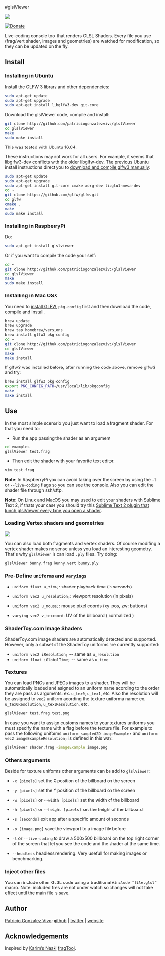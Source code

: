 #glslViewer

![](http://patriciogonzalezvivo.com/images/glslViewer.gif)

[![Donate](https://www.paypalobjects.com/en_US/i/btn/btn_donate_SM.gif)](https://www.paypal.com/cgi-bin/webscr?cmd=_s-xclick&hosted_button_id=4BQMKQJDQ9XH6)

Live-coding console tool that renders GLSL Shaders. Every file you use (frag/vert shader, images and geometries) are watched for modification, so they can be updated on the fly.

## Install

### Installing in Ubuntu

Install the GLFW 3 library and other dependencies:
```bash
sudo apt-get update
sudo apt-get upgrade
sudo apt-get install libglfw3-dev git-core
```

Download the glslViewer code, compile and install:
```bash
git clone http://github.com/patriciogonzalezvivo/glslViewer
cd glslViewer
make
sudo make install
```

This was tested with Ubuntu 16.04.

These instructions may not work for all users.
For example, it seems that libglfw3-dev conflicts with the older libglfw-dev.
The previous Ubuntu install instructions direct you to
[download and compile glfw3 manually](http://www.glfw.org/docs/latest/compile.html#compile_deps_x11):
```bash
sudo apt-get update
sudo apt-get upgrade
sudo apt-get install git-core cmake xorg-dev libglu1-mesa-dev
cd ~ 
git clone https://github.com/glfw/glfw.git
cd glfw
cmake .
make
sudo make install
```

### Installing in RaspberryPi

Do:

```bash
sudo apt-get install glslviewer
```

Or if you want to compile the code your self:

```bash
cd ~ 
git clone http://github.com/patriciogonzalezvivo/glslViewer
cd glslViewer
make
sudo make install
```

### Installing in Mac OSX

You need to [install GLFW](http://www.glfw.org), ```pkg-config``` first and then download the code, compile and install.

```bash
brew update
brew upgrade
brew tap homebrew/versions
brew install glfw3 pkg-config
cd ~ 
git clone http://github.com/patriciogonzalezvivo/glslViewer
cd glslViewer
make
make install
```

If glfw3 was installed before, after running the code above, remove glfw3 and try:

```bash
brew install glfw3 pkg-config
export PKG_CONFIG_PATH=/usr/local/lib/pkgconfig
make
make install
```

## Use

In the most simple scenario you just want to load a fragment shader. For that you need to:

* Run the app passing the shader as an argument

```bash
cd examples
glslViewer test.frag
```

* Then edit the shader with your favorite text editor. 

```bash
vim test.frag
```

**Note**: In RaspberryPi you can avoid taking over the screen by using the ```-l``` or ```--live-coding``` flags so you can see the console. Also you can edit the shader file through ssh/sftp.

**Note**: On Linux and MacOS you may used to edit your shaders with Sublime Text 2, if thats your case you should try this [Sublime Text 2 plugin that lunch glslViewer every time you open a shader](https://packagecontrol.io/packages/glslViewer).

### Loading Vertex shaders and geometries

![](http://patriciogonzalezvivo.com/images/glslViewer-3D.gif)

You can also load both fragments and vertex shaders. Of course modifing a vertex shader makes no sense unless you load an interesting geometry. That's why ```glslViewer``` is can load ```.ply``` files. Try doing:

```bash
glslViewer bunny.frag bunny.vert bunny.ply
```

### Pre-Define ```uniforms``` and ```varyings```

* ```uniform float u_time;```: shader playback time (in seconds)

* ```uniform vec2 u_resolution;```: viewport resolution (in pixels)

* ```uniform vec2 u_mouse;```: mouse pixel coords (xy: pos, zw: buttons)

* ```varying vec2 v_texcoord```: UV of the billboard ( normalized )

### ShaderToy.com Image Shaders
ShaderToy.com image shaders are automatically detected and supported.
However, only a subset of the ShaderToy uniforms are currently supported:
* `uniform vec2 iResolution;` -- same as `u_resolution`
* `uniform float iGlobalTime;` -- same as `u_time`

### Textures

You can load PNGs and JPEGs images to a shader. They will be automatically loaded and asigned to an uniform name acording to the order they are pass as arguments: ex. ```u_tex0```, ```u_tex1```, etc. Also the resolution will be assigned to ```vec2``` uniform acording the texture uniforma name: ex. ```u_tex0Resolution```, ```u_tex1Resolution```, etc. 

```bash
glslViewer test.frag test.png
```

In case you want to assign customs names to your textures uniforms you must specify the name with a flag before the texture file. For example to pass the following uniforms ```uniform sampled2D imageExample;``` and  ```uniform vec2 imageExampleResolution;``` is defined in this way:

```bash
glslViewer shader.frag -imageExample image.png
```

### Others arguments

Beside for texture uniforms other arguments can be add to ```glslViewer```:

* ```-x [pixels]``` set the X position of the billboard on the screen

* ```-y [pixels]``` set the Y position of the billboard on the screen

* ```-w [pixels]``` or ```--width [pixels]```  set the width of the billboard

* ```-h [pixels]``` or ```--height [pixels]``` set the height of the billboard

* ```-s [seconds]``` exit app after a specific amount of seconds

* ```-o [image.png]``` save the viewport to a image file before

* ```-l``` or ```--live-coding``` to draw a 500x500 billboard on the top right corner of the screen that let you see the code and the shader at the same time.

* ```--headless``` headless rendering. Very usefull for making images or benchmarking.

### Inject other files

You can include other GLSL code using a traditional ```#include “file.glsl”``` macro. Note: included files are not under watch so changes will not take effect until the main file is save.

## Author

[Patricio Gonzalez Vivo](http://https://twitter.com/patriciogv): [github](https://github.com/patriciogonzalezvivo) | [twitter](http://https://twitter.com/patriciogv) | [website](http://patricio.io)

## Acknowledgements

Inspired by [Karim’s Naaki](http://karim.naaji.fr/) [fragTool](https://github.com/karimnaaji/fragtool).
